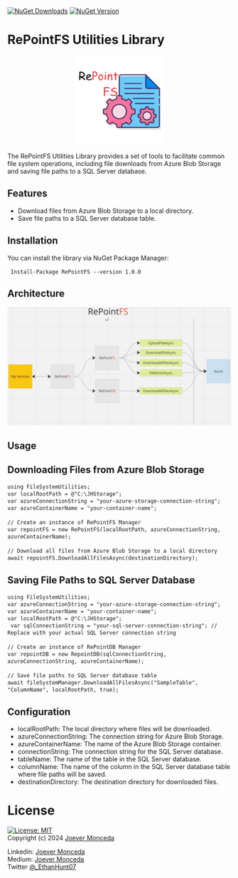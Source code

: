 [![NuGet Downloads](https://img.shields.io/nuget/dt/RePointFS.svg)](https://github.com/Ethan0007/RePointFS)
[![NuGet Version](https://img.shields.io/nuget/v/RePointFS.svg)](https://github.com/Ethan0007/RePointFS)

# RePointFS Utilities Library
<p style="text-align: center;" align="center">
 <img width="200" src="https://github.com/Ethan0007/RePointFS/blob/development/Images/RePointFS.png" alt="RePoint">
</p>

The RePointFS Utilities Library provides a set of tools to facilitate common file system operations, including file downloads from Azure Blob Storage and saving file paths to a SQL Server database.

## Features
  - Download files from Azure Blob Storage to a local directory.
  - Save file paths to a SQL Server database table.

## Installation
You can install the library via NuGet Package Manager:
```
 Install-Package RePointFS --version 1.0.0
```

## Architecture
<p style="text-align: center;" align="center">
 <img width="700" src="https://github.com/Ethan0007/RePointFS/blob/development/Images/RepointFS_Ark.png" alt="RePoint">
</p>

## Usage
## Downloading Files from Azure Blob Storage
```
using FileSystemUtilities;
var localRootPath = @"C:\JHStorage";
var azureConnectionString = "your-azure-storage-connection-string";
var azureContainerName = "your-container-name";

// Create an instance of RePointFS Manager
var repointFS = new RePointFS(localRootPath, azureConnectionString, azureContainerName);

// Download all files from Azure Blob Storage to a local directory
await repointFS.DownloadAllFilesAsync(destinationDirectory);
```

## Saving File Paths to SQL Server Database
```
using FileSystemUtilities;
var azureConnectionString = "your-azure-storage-connection-string";
var azureContainerName = "your-container-name";
var localRootPath = @"C:\JHStorage";
 var sqlConnectionString = "your-sql-server-connection-string"; // Replace with your actual SQL Server connection string

// Create an instance of RePointDB Manager
var repointDB = new RepointDB(sqlConnectionString, azureConnectionString, azureContainerName);

// Save file paths to SQL Server database table
await fileSystemManager.DownloadAllFilesAsync("SampleTable", "ColumnName", localRootPath, true);
```

## Configuration
  - localRootPath: The local directory where files will be downloaded.
  - azureConnectionString: The connection string for Azure Blob Storage.
  - azureContainerName: The name of the Azure Blob Storage container.
  - connectionString: The connection string for the SQL Server database.
  - tableName: The name of the table in the SQL Server database.
  - columnName: The name of the column in the SQL Server database table where file paths will be saved.
  - destinationDirectory: The destination directory for downloaded files.

# License 
  [![License: MIT](https://img.shields.io/badge/License-MIT-yellow.svg)](https://opensource.org/licenses/MIT)  
  Copyright (c) 2024 [Joever Monceda](https://github.com/Ethan0007)

Linkedin: [Joever Monceda](https://www.linkedin.com/in/joever-monceda-55242779/)  
  Medium: [Joever Monceda](https://medium.com/@joever.monceda/new-net-core-vuejs-vuex-router-webpack-starter-kit-e94b6fdb7481)  
  Twitter [@_EthanHunt07](https://twitter.com/_EthanHunt07)  
